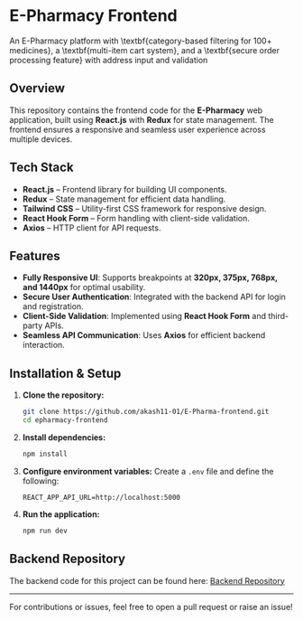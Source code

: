 # E-Pharmacy Frontend
An E-Pharmacy platform with \textbf{category-based filtering for 100+ medicines}, a \textbf{multi-item cart system}, and a \textbf{secure order processing feature} with address input and validation
## Overview
This repository contains the frontend code for the **E-Pharmacy** web application, built using **React.js** with **Redux** for state management.
The frontend ensures a responsive and seamless user experience across multiple devices.

## Tech Stack
- **React.js** – Frontend library for building UI components.
- **Redux** – State management for efficient data handling.
- **Tailwind CSS** – Utility-first CSS framework for responsive design.
- **React Hook Form** – Form handling with client-side validation.
- **Axios** – HTTP client for API requests.

## Features
- **Fully Responsive UI**: Supports breakpoints at **320px, 375px, 768px, and 1440px** for optimal usability.
- **Secure User Authentication**: Integrated with the backend API for login and registration.
- **Client-Side Validation**: Implemented using **React Hook Form** and third-party APIs.
- **Seamless API Communication**: Uses **Axios** for efficient backend interaction.

## Installation & Setup
1. **Clone the repository:**
   ```bash
   git clone https://github.com/akash11-01/E-Pharma-frontend.git
   cd epharmacy-frontend
   ```
2. **Install dependencies:**
   ```bash
   npm install
   ```
3. **Configure environment variables:**
   Create a `.env` file and define the following:
   ```env
   REACT_APP_API_URL=http://localhost:5000
   ```
4. **Run the application:**
   ```bash
   npm run dev
   ```

## Backend Repository
The backend code for this project can be found here:
[Backend Repository](https://github.com/akash11-01/E-Pharma-backend)

---

For contributions or issues, feel free to open a pull request or raise an issue!
